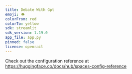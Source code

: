 ```yaml
---
title: Debate With Gpt
emoji: 👁
colorFrom: red
colorTo: yellow
sdk: streamlit
sdk_version: 1.19.0
app_file: app.py
pinned: false
license: openrail
---
```


Check out the configuration reference at https://huggingface.co/docs/hub/spaces-config-reference
